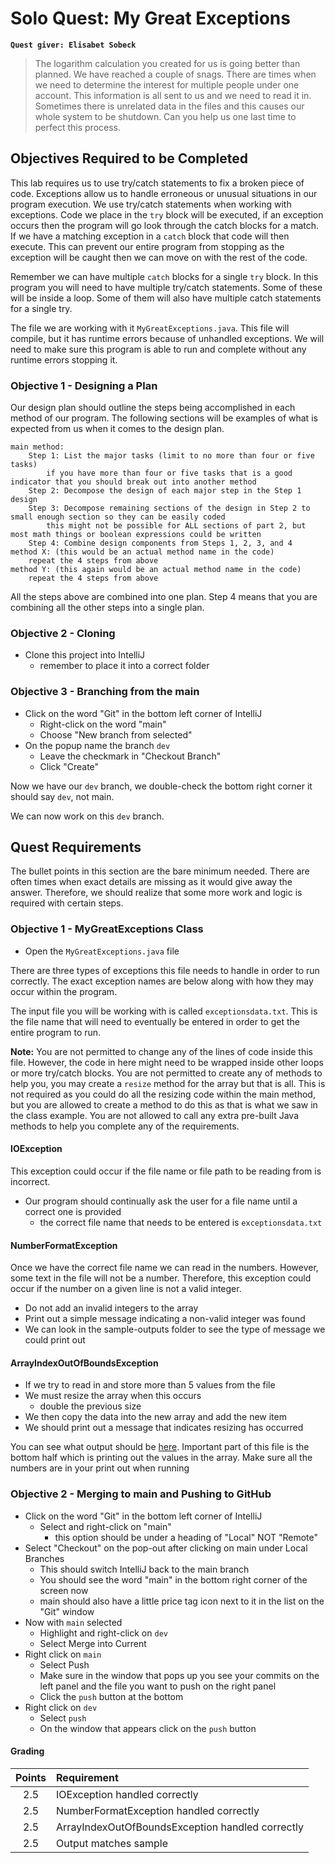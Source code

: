 # Solo Quest: My Great Exceptions
**`Quest giver: Elisabet Sobeck`**
>The logarithm calculation you created for us is going better than planned.  We have reached a couple of snags.  There are times when we need to determine the interest for multiple people under one account.  This information is all sent to us and we need to read it in.  Sometimes there is unrelated data in the files and this causes our whole system to be shutdown.  Can you help us one last time to perfect this process.

## Objectives Required to be Completed
This lab requires us to use try/catch statements to fix a broken piece of code.  Exceptions allow us to handle erroneous or unusual situations in our program execution.  We use try/catch statements when working with exceptions.  Code we place in the `try` block will be executed, if an exception occurs then the program will go look through the catch blocks for a match.  If we have a matching exception in a `catch` block that code will then execute.  This can prevent our entire program from stopping as the exception will be caught then we can move on with the rest of the code.

Remember we can have multiple `catch` blocks for a single `try` block.  In this program you will need to have multiple try/catch statements.  Some of these will be inside a loop.  Some of them will also have multiple catch statements for a single try.

The file we are working with it `MyGreatExceptions.java`.  This file will compile, but it has runtime errors because of unhandled exceptions.  We will need to make sure this program is able to run and complete without any runtime errors stopping it.

### Objective 1 - Designing a Plan
Our design plan should outline the steps being accomplished in each method of our program.  The following sections will be examples of what is expected from us when it comes to the design plan.

```
main method:
    Step 1: List the major tasks (limit to no more than four or five tasks)
        if you have more than four or five tasks that is a good indicator that you should break out into another method
    Step 2: Decompose the design of each major step in the Step 1 design
    Step 3: Decompose remaining sections of the design in Step 2 to small enough section so they can be easily coded
        this might not be possible for ALL sections of part 2, but most math things or boolean expressions could be written
    Step 4: Combine design components from Steps 1, 2, 3, and 4
method X: (this would be an actual method name in the code)
    repeat the 4 steps from above
method Y: (this again would be an actual method name in the code)
    repeat the 4 steps from above
```

All the steps above are combined into one plan.  Step 4 means that you are combining all the other steps into a single plan.

### Objective 2 - Cloning
- Clone this project into IntelliJ
  - remember to place it into a correct folder

### Objective 3 - Branching from the main
- Click on the word "Git" in the bottom left corner of IntelliJ
  - Right-click on the word "main"
  - Choose "New branch from selected"
- On the popup name the branch `dev`
  - Leave the checkmark in "Checkout Branch"
  - Click "Create"

Now we have our `dev` branch, we double-check the bottom right corner it should say `dev`, not main.

We can now work on this `dev` branch.

## Quest Requirements
The bullet points in this section are the bare minimum needed.  There are often times when exact details are missing as it would give away the answer.  Therefore, we should realize that some more work and logic is required with certain steps.

### Objective 1 - MyGreatExceptions Class
- Open the `MyGreatExceptions.java` file

There are three types of exceptions this file needs to handle in order to run correctly. The exact exception names are below along with how they may occur within the program.

The input file you will be working with is called `exceptionsdata.txt`.  This is the file name that will need to eventually be entered in order to get the entire program to run.

**Note:** You are not permitted to change any of the lines of code inside this file.  However, the code in here might need to be wrapped inside other loops or more try/catch blocks.  You are not permitted to create any of methods to help you, you may create a `resize` method for the array but that is all.  This is not required as you could do all the resizing code within the main method, but you are allowed to create a method to do this as that is what we saw in the class example.  You are not allowed to call any extra pre-built Java methods to help you complete any of the requirements.


#### IOException
This exception could occur if the file name or file path to be reading from is incorrect.

- Our program should continually ask the user for a file name until a correct one is provided
    - the correct file name that needs to be entered is `exceptionsdata.txt`

#### NumberFormatException
Once we have the correct file name we can read in the numbers.  However, some text in the file will not be a number.  Therefore, this exception could occur if the number on a given line is not a valid integer.

- Do not add an invalid integers to the array
- Print out a simple message indicating a non-valid integer was found
- We can look in the sample-outputs folder to see the type of message we could print out


#### ArrayIndexOutOfBoundsException
- If we try to read in and store more than 5 values from the file
- We must resize the array when this occurs
    - double the previous size
- We then copy the data into the new array and add the new item
- We should print out a message that indicates resizing has occurred


You can see what output should be [here](/sample-outputs/exceptionsoutput.txt).  Important part of this file is the bottom half which is printing out the values in the array.  Make sure all the numbers are in your print out when running

### Objective 2 - Merging to main and Pushing to GitHub
- Click on the word "Git" in the bottom left corner of IntelliJ
  - Select and right-click on "main"
    - this option should be under a heading of "Local" NOT "Remote"
- Select "Checkout" on the pop-out after clicking on main under Local Branches
  - This should switch IntelliJ back to the main branch
  - You should see the word "main" in the bottom right corner of the screen now
  - main should also have a little price tag icon next to it in the list on the "Git" window
- Now with `main` selected
  - Highlight and right-click on `dev`
  - Select Merge into Current
- Right click on `main`
  - Select Push
  - Make sure in the window that pops up you see your commits on the left panel and the file you want to push on the right panel
  - Click the `push` button at the bottom
- Right click on `dev`
  - Select `push`
  - On the window that appears click on the `push` button

#### Grading
|   Points     |   Requirement                                    |
| :----------: |:------------------------------------------------ |
| 2.5          | IOException handled correctly                    |
| 2.5          | NumberFormatException handled correctly          |
| 2.5          | ArrayIndexOutOfBoundsException handled correctly |
| 2.5          | Output matches sample                            |
